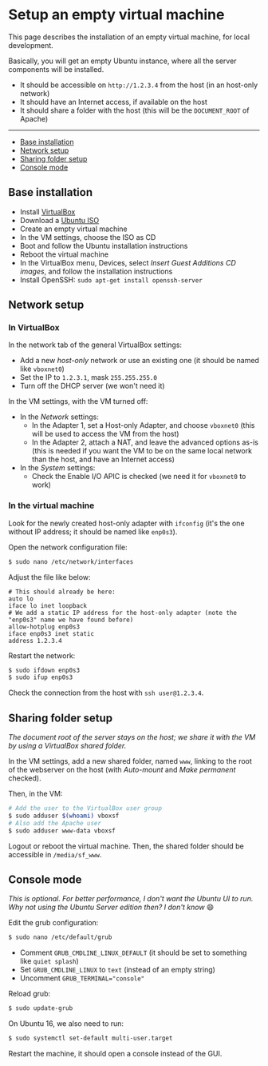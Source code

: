 # Setup an empty virtual machine

This page describes the installation of an empty virtual machine, for local development.

Basically, you will get an empty Ubuntu instance, where all the server components will be installed.

* It should be accessible on `http://1.2.3.4` from the host (in an host-only network)
* It should have an Internet access, if available on the host
* It should share a folder with the host (this will be the `DOCUMENT_ROOT` of Apache)

---

* [Base installation](#base-installation)
* [Network setup](#network-setup)
* [Sharing folder setup](#sharing-folder-setup)
* [Console mode](#console-mode)

## Base installation

* Install [VirtualBox](https://www.virtualbox.org/wiki/Downloads)
* Download a [Ubuntu ISO](https://www.ubuntu.com/download/desktop)
* Create an empty virtual machine
* In the VM settings, choose the ISO as CD
* Boot and follow the Ubuntu installation instructions
* Reboot the virtual machine
* In the VirtualBox menu, Devices, select _Insert Guest Additions CD images_, and follow the installation instructions
* Install OpenSSH: `sudo apt-get install openssh-server`

## Network setup

### In VirtualBox

In the network tab of the general VirtualBox settings:

* Add a new _host-only_ network or use an existing one (it should be named like `vboxnet0`)
* Set the IP to `1.2.3.1`, mask `255.255.255.0`
* Turn off the DHCP server (we won't need it)

In the VM settings, with the VM turned off:

* In the _Network_ settings:
    * In the Adapter 1, set a Host-only Adapter, and choose `vboxnet0` (this will be used to access the VM from the host)
    * In the Adapter 2, attach a NAT, and leave the advanced options as-is (this is needed if you want the VM to be on the same local network than the host, and have an Internet access)
* In the _System_ settings:
    * Check the Enable I/O APIC is checked (we need it for `vboxnet0` to work)

### In the virtual machine

Look for the newly created host-only adapter with `ifconfig` (it's the one without IP address; it should be named like `enp0s3`).

Open the network configuration file:

```bash
$ sudo nano /etc/network/interfaces
```

Adjust the file like below:

```
# This should already be here:
auto lo
iface lo inet loopback
# We add a static IP address for the host-only adapter (note the "enp0s3" name we have found before)
allow-hotplug enp0s3
iface enp0s3 inet static
address 1.2.3.4
```

Restart the network:

```bash
$ sudo ifdown enp0s3
$ sudo ifup enp0s3
```

Check the connection from the host with `ssh user@1.2.3.4`.

## Sharing folder setup

_The document root of the server stays on the host; we share it with the VM by using a VirtualBox shared folder._

In the VM settings, add a new shared folder, named `www`, linking to the root of the webserver on the host (with _Auto-mount_ and _Make permanent_ checked).

Then, in the VM:

```bash
# Add the user to the VirtualBox user group
$ sudo adduser $(whoami) vboxsf
# Also add the Apache user
$ sudo adduser www-data vboxsf
```

Logout or reboot the virtual machine. Then, the shared folder should be accessible in `/media/sf_www`.

## Console mode

_This is optional. For better performance, I don't want the Ubuntu UI to run. Why not using the Ubuntu Server edition then? I don't know_ :smile:

Edit the grub configuration:

```bash
$ sudo nano /etc/default/grub
```

* Comment `GRUB_CMDLINE_LINUX_DEFAULT` (it should be set to something like `quiet splash`)
* Set `GRUB_CMDLINE_LINUX` to `text` (instead of an empty string)
* Uncomment `GRUB_TERMINAL="console"`

Reload grub:

```bash
$ sudo update-grub
```

On Ubuntu 16, we also need to run:

```bash
$ sudo systemctl set-default multi-user.target
```

Restart the machine, it should open a console instead of the GUI.
